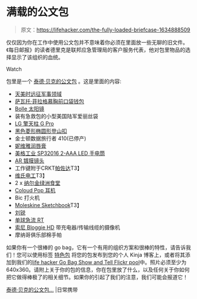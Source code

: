 # 满载的公文包

> 原文：<https://lifehacker.com/the-fully-loaded-briefcase-1634888509>

仅仅因为你在工作中使用公文包并不意味着你必须在里面放一些无聊的旧文件。《每日邮报》的读者德里克是联邦应急管理局的客户服务代表，他对包里物品的选择显示了该组织的血统。

Watch

包里是一个 [泰德·贝克的公文包](http://www.tedbaker.com/row/Mens/Accessories/Bags/c/category_mens_accessories_bags) 。这是里面的内容:

*   [天美时远征军事领域](http://www.timex.com/watches/expedition-military-field-t498759j)
*   [萨瓦托·菲拉格慕胸前口袋钱包](http://www.ferragamo.com/shop/en/usa/men/wallets-small-leather-goods/wallets-3/-588765--1#pId=6148914691233585804)
*   [Bolle 太阳镜](http://www.amazon.com/dp/B000R30A0K?asc_campaign=InlineText&asc_refurl=https://lifehacker.com/the-fully-loaded-briefcase-1634888509&asc_source=&tag=kinjalifehackerlink-20)
*   装有急救包的小型美国陆军爱丽丝袋
*   [LG 擎天柱 G Pro](http://www.amazon.com/dp/B00EVBLPFI?asc_campaign=InlineText&asc_refurl=https://lifehacker.com/the-fully-loaded-briefcase-1634888509&asc_source=&tag=kinjalifehackerlink-20)
*   [黑色菱形椭圆形登山扣](http://www.amazon.com/dp/B0014WDWJO?asc_campaign=InlineText&asc_refurl=https://lifehacker.com/the-fully-loaded-briefcase-1634888509&asc_source=&tag=kinjalifehackerlink-20)
*   金士顿数据旅行者 410(已停产)
*   [妮维雅润唇膏](http://www.amazon.com/dp/B0018MLZMQ?asc_campaign=InlineText&asc_refurl=https://lifehacker.com/the-fully-loaded-briefcase-1634888509&asc_source=&tag=kinjalifehackerlink-20)
*   [美格工业 SP32016 2-AAA LED 手电筒](http://www.amazon.com/dp/B00938T182?asc_campaign=InlineText&asc_refurl=https://lifehacker.com/the-fully-loaded-briefcase-1634888509&asc_source=&tag=kinjalifehackerlink-20)
*   [AR 镀膜镜头](http://www.flashlightlens.com/index.php?app=ecom&ns=prodshow&ref=mag_1615_AR)
*   工作键附于CRKT[帕佐达](http://www.amazon.com/dp/B001DZR4NC?asc_campaign=InlineText&asc_refurl=https://lifehacker.com/the-fully-loaded-briefcase-1634888509&asc_source=&tag=kinjalifehackerlink-20)T3】
*   [维氏电工](http://www.amazon.com/dp/B0007QCOL0?asc_campaign=InlineText&asc_refurl=https://lifehacker.com/the-fully-loaded-briefcase-1634888509&asc_source=&tag=kinjalifehackerlink-20)T3】
*   2 x [纳尔金绿洲食堂](http://www.amazon.com/dp/B001U0B3KK?asc_campaign=InlineText&asc_refurl=https://lifehacker.com/the-fully-loaded-briefcase-1634888509&asc_source=&tag=kinjalifehackerlink-20)
*   [Coloud Pop 耳机](http://www.coloud.com/pop#gray-orange)
*   Bic 打火机
*   [Moleskine Sketchbook](http://www.amazon.com/dp/8883701151?asc_campaign=InlineText&asc_refurl=https://lifehacker.com/the-fully-loaded-briefcase-1634888509&asc_source=&tag=kinjalifehackerlink-20)T3】
*   [刘锐](http://www.amazon.com/dp/B000QYLCWK?asc_campaign=InlineText&asc_refurl=https://lifehacker.com/the-fully-loaded-briefcase-1634888509&asc_source=&tag=kinjalifehackerlink-20)
*   [单球急流 RT](http://www.amazon.com/dp/B002FSZP5A?asc_campaign=InlineText&asc_refurl=https://lifehacker.com/the-fully-loaded-briefcase-1634888509&asc_source=&tag=kinjalifehackerlink-20)
*   [索尼 Bloggie HD](http://www.amazon.com/dp/B006K551LM?asc_campaign=InlineText&asc_refurl=https://lifehacker.com/the-fully-loaded-briefcase-1634888509&asc_source=&tag=kinjalifehackerlink-20) 带充电器/传输线缆的摄像机
*   摩纳哥俱乐部棉手帕

如果你有一个很棒的 go bag，它有一个有用的组织方案和很棒的特性，请告诉我们！您可以使用标签 [特色包](http://kinja.com/tag/featured-bag) 将您的包发布到您的个人 Kinja 博客上，或者将其添加到我们的[life hacker Go Bag Show and Tell Flickr pool](http://www.flickr.com/groups/2301352@N21)中。照片必须至少为 640x360。请附上关于你的包的信息，你在包里放了什么，以及任何关于你如何把它做得棒极了的相关细节。如果你的引起了我们的注意，我们可能会报道它！

[泰德·贝克的公文包...](http://everyday-carry.com/post/97243355041/ted-baker-briefcase-timex-expedition-military) |日常携带